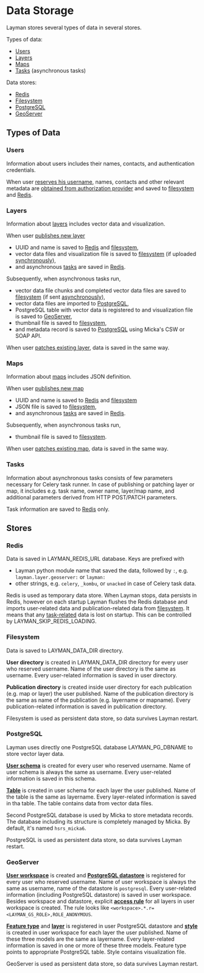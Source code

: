# Data Storage

Layman stores several types of data in several stores.

Types of data:
- [Users](#users)
- [Layers](#layers)
- [Maps](#maps)
- [Tasks](#tasks) (asynchronous tasks)

Data stores:
- [Redis](#redis)
- [Filesystem](#filesystem)
- [PostgreSQL](#postgresql)
- [GeoServer](#geoserver)

## Types of Data

### Users
Information about users includes their names, contacts, and authentication credentials.

When user [reserves his username](rest.md#patch-current-user), names, contacts and other relevant metadata are [obtained from authorization provider](oauth2/index.md#fetch-user-related-metadata) and saved to [filesystem](#filesystem) and [Redis](#redis).

### Layers
Information about [layers](models.md#layer) includes vector data and visualization.

When user [publishes new layer](rest.md#post-layers)
- UUID and name is saved to [Redis](#redis) and [filesystem](#filesystem),
- vector data files and visualization file is saved to [filesystem](#filesystem) (if uploaded [synchronously](async-file-upload.md)),
- and asynchronous [tasks](#tasks) are saved in [Redis](#redis).

Subsequently, when asynchronous tasks run,
- vector data file chunks and completed vector data files are saved to [filesystem](#filesystem) (if sent [asynchronously](async-file-upload.md)),
- vector data files are imported to [PostgreSQL](#postgresql),
- PostgreSQL table with vector data is registered to and visualization file is saved to [GeoServer](#geoserver),
- thumbnail file is saved to [filesystem](#filesystem),
- and metadata record is saved to [PostgreSQL](#postgresql) using Micka's CSW or SOAP API.

When user [patches existing layer](rest.md#patch-layer), data is saved in the same way.

### Maps
Information about [maps](models.md#map) includes JSON definition.

When user [publishes new map](rest.md#post-maps)
- UUID and name is saved to [Redis](#redis) and [filesystem](#filesystem)
- JSON file is saved to [filesystem](#filesystem),
- and asynchronous [tasks](#tasks) are saved in [Redis](#redis).

Subsequently, when asynchronous tasks run,
- thumbnail file is saved to [filesystem](#filesystem).

When user [patches existing map](rest.md#patch-map), data is saved in the same way.

### Tasks
Information about asynchronous tasks consists of few parameters necessary for Celery task runner. In case of publishing or patching layer or map, it includes e.g. task name, owner name, layer/map name, and additional parameters derived from HTTP POST/PATCH parameters.

Task information are saved to [Redis](#redis) only.

## Stores
### Redis
Data is saved in LAYMAN_REDIS_URL database. Keys are prefixed with
- Layman python module name that saved the data, followed by `:`, e.g. `layman.layer.geoserver:` or `layman:`
- other strings, e.g. `celery`, `_kombu`, or `unacked` in case of Celery task data.

Redis is used as temporary data store. When Layman stops, data persists in Redis, however on each startup Layman flushes the Redis database and imports user-related data and publication-related data from [filesystem](#filesystem). It means that any [task-related](#tasks) data is lost on startup. This can be controlled by LAYMAN_SKIP_REDIS_LOADING.

### Filesystem
Data is saved to LAYMAN_DATA_DIR directory.

**User directory** is created in LAYMAN_DATA_DIR directory for every user who reserved username. Name of the user directory is the same as username. Every user-related information is saved in user directory.

**Publication directory** is created inside user directory for each publication (e.g. map or layer) the user published. Name of the publication directory is the same as name of the publication (e.g. layername or mapname). Every publication-related information is saved in publication directory.

Filesystem is used as persistent data store, so data survives Layman restart.
 
### PostgreSQL
Layman uses directly one PostgreSQL database LAYMAN_PG_DBNAME to store vector layer data.

**[User schema](https://www.postgresql.org/docs/9.1/ddl-schemas.html)** is created for every user who reserved username. Name of user schema is always the same as username. Every user-related information is saved in this schema.

**[Table](https://www.postgresql.org/docs/9.1/sql-createtable.html)** is created in user schema for each layer the user published. Name of the table is the same as layername. Every layer-related information is saved in tha table. The table contains data from vector data files.

Second PostgreSQL database is used by Micka to store metadata records. The database including its structure is completely managed by Micka. By default, it's named `hsrs_micka6`.

PostgreSQL is used as persistent data store, so data survives Layman restart.

### GeoServer
**[User workspace](https://docs.geoserver.org/stable/en/user/data/webadmin/workspaces.html)** is created and **[PostgreSQL datastore](https://docs.geoserver.org/latest/en/user/data/app-schema/data-stores.html#postgis)** is registered for every user who reserved username. Name of user workspace is always the same as username, name of the datastore is `postgresql`. Every user-related information (including PostgreSQL datastore) is saved in user workspace. Besides workspace and datastore, explicit **[access rule](https://docs.geoserver.org/stable/en/user/security/layer.html)** for all layers in user workspace is created. The rule looks like `<workspace>.*.r=<LAYMAN_GS_ROLE>,ROLE_ANONYMOUS`.
 
**[Feature type](https://docs.geoserver.org/stable/en/user/rest/api/featuretypes.html)** and **[layer](https://docs.geoserver.org/stable/en/user/data/webadmin/layers.html)** is registered in user PostgreSQL datastore and **[style](https://docs.geoserver.org/latest/en/user/styling/webadmin/index.html)** is created in user workspace for each layer the user published. Name of these three models are the same as layername. Every layer-related information is saved in one or more of these three models. Feature type points to appropriate PostgreSQL table. Style contains visualization file.

GeoServer is used as persistent data store, so data survives Layman restart.
